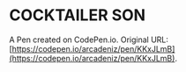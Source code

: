 # COCKTAILER SON

A Pen created on CodePen.io. Original URL: [https://codepen.io/arcadeniz/pen/KKxJLmB](https://codepen.io/arcadeniz/pen/KKxJLmB).

